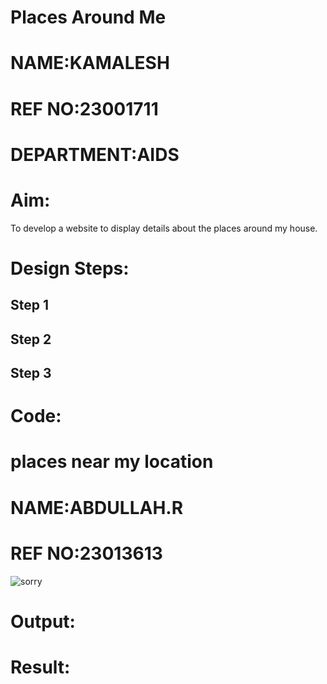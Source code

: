 # Places Around Me
# NAME:KAMALESH
# REF NO:23001711
# DEPARTMENT:AIDS
# Aim:
To develop a website to display details about the places around my house.

# Design Steps:
## Step 1


## Step 2

## Step 3


# Code:
<!DOCTYPE html>
<html>
    <head>
        <title>maps</title>
    </head>
    <body>
    <H1>places near my location</H1>
    <h1>NAME:ABDULLAH.R</h1>
    <H1>REF NO:23013613</H1>
    <img src="mop.png" alt="sorry" usemap="#navigation">
    <map name="navigation">
        <area shape="rect" coords="143,625,408,708" alt="ooo" href="annadharsh.html" title="annaadharsh">
        <area shape="rect" coords="724,241,939,339" alt="ok" href="seashell.html" title="seashell">
        <area shape="RECT" coords="100,327,311,436" alt="oi" href="ceelam.html" title="korafood">
        <area shape="Rect" coords="483,305,711,387"  alt="lol" href="thaila.html" title="annatower">
        <area shape="rect"   coords="1111,6000,1359,689" alt="oo" href="swimmingpool.html" title="swimmingpool">
    </map>
    </body>
</html>


# Output:

# Result:

